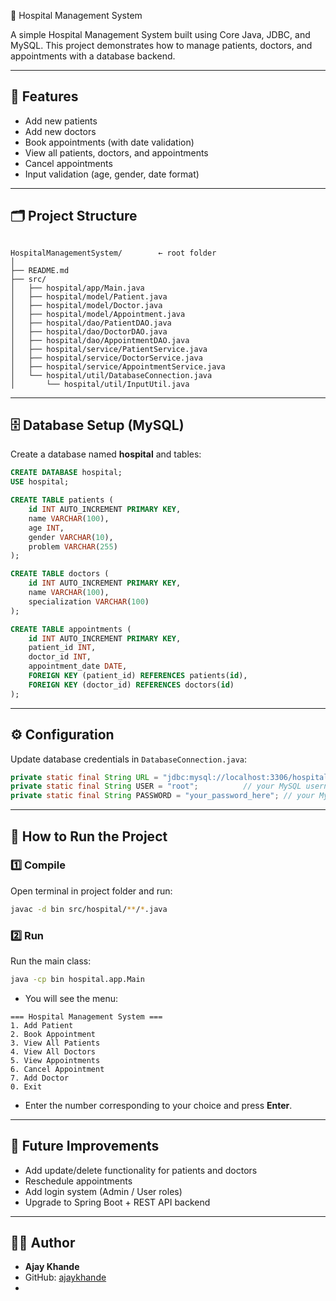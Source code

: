🏥 Hospital Management System

A simple Hospital Management System built using Core Java, JDBC, and MySQL.
This project demonstrates how to manage patients, doctors, and appointments with a database backend.

---

## 🚀 Features

- Add new patients  
- Add new doctors  
- Book appointments (with date validation)  
- View all patients, doctors, and appointments  
- Cancel appointments  
- Input validation (age, gender, date format)

---

## 🗂 Project Structure

```

HospitalManagementSystem/        ← root folder
│
├── README.md
├── src/
│   ├── hospital/app/Main.java
│   ├── hospital/model/Patient.java
│   ├── hospital/model/Doctor.java
│   ├── hospital/model/Appointment.java
│   ├── hospital/dao/PatientDAO.java
│   ├── hospital/dao/DoctorDAO.java
│   ├── hospital/dao/AppointmentDAO.java
│   ├── hospital/service/PatientService.java
│   ├── hospital/service/DoctorService.java
│   ├── hospital/service/AppointmentService.java
│   └── hospital/util/DatabaseConnection.java
│       └── hospital/util/InputUtil.java

````

---

## 🗄 Database Setup (MySQL)

Create a database named **hospital** and tables:

```sql
CREATE DATABASE hospital;
USE hospital;

CREATE TABLE patients (
    id INT AUTO_INCREMENT PRIMARY KEY,
    name VARCHAR(100),
    age INT,
    gender VARCHAR(10),
    problem VARCHAR(255)
);

CREATE TABLE doctors (
    id INT AUTO_INCREMENT PRIMARY KEY,
    name VARCHAR(100),
    specialization VARCHAR(100)
);

CREATE TABLE appointments (
    id INT AUTO_INCREMENT PRIMARY KEY,
    patient_id INT,
    doctor_id INT,
    appointment_date DATE,
    FOREIGN KEY (patient_id) REFERENCES patients(id),
    FOREIGN KEY (doctor_id) REFERENCES doctors(id)
);
````

---

## ⚙️ Configuration

Update database credentials in `DatabaseConnection.java`:

```java
private static final String URL = "jdbc:mysql://localhost:3306/hospital";
private static final String USER = "root";          // your MySQL username
private static final String PASSWORD = "your_password_here"; // your MySQL password
```

---

## 🏃 How to Run the Project

### 1️⃣ Compile

Open terminal in project folder and run:

```bash
javac -d bin src/hospital/**/*.java
```

### 2️⃣ Run

Run the main class:

```bash
java -cp bin hospital.app.Main
```

* You will see the menu:

```
=== Hospital Management System ===
1. Add Patient
2. Book Appointment
3. View All Patients
4. View All Doctors
5. View Appointments
6. Cancel Appointment
7. Add Doctor
0. Exit
```

* Enter the number corresponding to your choice and press **Enter**.

---

## 📌 Future Improvements

* Add update/delete functionality for patients and doctors
* Reschedule appointments
* Add login system (Admin / User roles)
* Upgrade to Spring Boot + REST API backend

---

## 👨‍💻 Author

* **Ajay Khande**
* GitHub: [ajaykhande](https://github.com/ajaykhande)
* 
